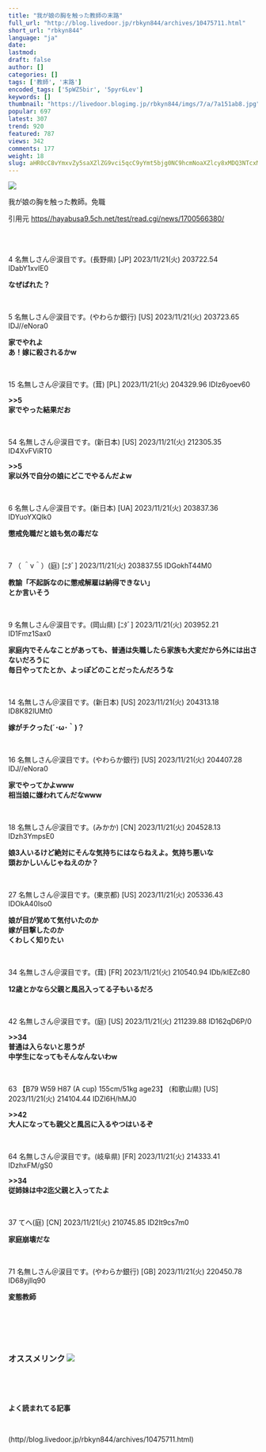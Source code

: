 ```yaml
---
title: "我が娘の胸を触った教師の末路"
full_url: "http://blog.livedoor.jp/rbkyn844/archives/10475711.html"
short_url: "rbkyn844"
language: "ja"
date: 
lastmod: 
draft: false
author: []
categories: []
tags: ['教師', '末路']
encoded_tags: ['5pWZ5bir', '5pyr6Lev']
keywords: []
thumbnail: "https://livedoor.blogimg.jp/rbkyn844/imgs/7/a/7a151ab8.jpg"
popular: 697
latest: 307
trend: 920
featured: 787
views: 342
comments: 177
weight: 18
slug: aHR0cC8vYmxvZy5saXZlZG9vci5qcC9yYmt5bjg0NC9hcmNoaXZlcy8xMDQ3NTcxMS5odG1s
---
```


![](https://livedoor.blogimg.jp/rbkyn844/imgs/7/a/7a151ab8.jpg)

<div><p>我が娘の胸を触った教師。免職</p><p>引用元 <a target='_blank' href='https//hayabusa9.5ch.net/test/read.cgi/news/1700566380/'>https//hayabusa9.5ch.net/test/read.cgi/news/1700566380/</a></p><br> <br> <p class='res1'>4 名無しさん＠涙目です。(長野県) [JP] 2023/11/21(火) 203722.54 IDabY1xvIE0 </p> <p class='res2'><b> なぜばれた？ </b></p><br> <p class='res1'>5 名無しさん＠涙目です。(やわらか銀行) [US] 2023/11/21(火) 203723.65 IDJ//eNora0 </p> <p class='res2'><b> 家でやれよ <br> あ！嫁に殺されるかw </b></p><br> <p class='res1'>15 名無しさん＠涙目です。(茸) [PL] 2023/11/21(火) 204329.96 IDIz6yoev60 </p> <p class='res2'><b> >>5 <br> 家でやった結果だお </b></p><br> <p class='res1'>54 名無しさん＠涙目です。(新日本) [US] 2023/11/21(火) 212305.35 ID4XvFViRT0 </p> <p class='res2'><b> >>5 <br> 家以外で自分の娘にどこでやるんだよw </b></p><br> <p class='res1'>6 名無しさん＠涙目です。(新日本) [UA] 2023/11/21(火) 203837.36 IDYuoYXQlk0 </p> <p class='res2'><b> 懲戒免職だと娘も気の毒だな </b></p><br> <p class='no-pc'></p> <p class='res1'>7 （ ＾ν＾）(庭) [ﾆﾀﾞ] 2023/11/21(火) 203837.55 IDGokhT44M0 </p> <p class='res2'><b> 教諭「不起訴なのに懲戒解雇は納得できない」 <br> とか言いそう </b></p><br> <p class='res1'>9 名無しさん＠涙目です。(岡山県) [ﾆﾀﾞ] 2023/11/21(火) 203952.21 ID1Fmz1Sax0 </p> <p class='res2'><b> 家庭内でそんなことがあっても、普通は失職したら家族も大変だから外には出さないだろうに <br> 毎日やってたとか、よっぽどのことだったんだろうな </b></p><br> <p class='res1'>14 名無しさん＠涙目です。(新日本) [US] 2023/11/21(火) 204313.18 ID8K82lUMt0 </p> <p class='res2'><b> 嫁がチクった(´･ω･｀)？ </b></p><br> <p class='res1'>16 名無しさん＠涙目です。(やわらか銀行) [US] 2023/11/21(火) 204407.28 IDJ//eNora0 </p> <p class='res2'><b> 家でやってかよwww <br> 相当娘に嫌われてんだなwww </b></p><br> <p class='res1'>18 名無しさん＠涙目です。(みかか) [CN] 2023/11/21(火) 204528.13 IDzh3YmpsE0 </p> <p class='res2'><b> 娘3人いるけど絶対にそんな気持ちにはならねえよ。気持ち悪いな <br> 頭おかしいんじゃねえのか？ </b></p><br> <p class='res1'>27 名無しさん＠涙目です。(東京都) [US] 2023/11/21(火) 205336.43 IDOkA40Iso0 </p> <p class='res2'><b> 娘が目が覚めて気付いたのか <br> 嫁が目撃したのか <br> くわしく知りたい </b></p><br> <p class='res1'>34 名無しさん＠涙目です。(茸) [FR] 2023/11/21(火) 210540.94 IDb/kIEZc80 </p> <p class='res2'><b> 12歳とかなら父親と風呂入ってる子もいるだろ </b></p><br> <p class='res1'>42 名無しさん＠涙目です。(庭) [US] 2023/11/21(火) 211239.88 ID162qD6P/0 </p> <p class='res2'><b> >>34 <br> 普通は入らないと思うが <br> 中学生になってもそんなんないわw </b></p><br> <p class='res1'>63 【B79 W59 H87 (A cup) 155cm/51kg age23】 (和歌山県) [US] 2023/11/21(火) 214104.44 IDZI6H/hMJ0 </p> <p class='res2'><b> >>42 <br> 大人になっても親父と風呂に入るやつはいるぞ </b></p><br> <p class='res1'>64 名無しさん＠涙目です。(岐阜県) [FR] 2023/11/21(火) 214333.41 IDzhxFM/gS0 </p> <p class='res2'><b> >>34 <br> 従姉妹は中2迄父親と入ってたよ </b></p><br> <p class='res1'>37 てへ(庭) [CN] 2023/11/21(火) 210745.85 ID2It9cs7m0 </p> <p class='res2'><b> 家庭崩壊だな </b></p><br> <p class='res1'>71 名無しさん＠涙目です。(やわらか銀行) [GB] 2023/11/21(火) 220450.78 ID68yjllq90 </p> <p class='res2'><b> 変態教師 </b></p><br> <p id='5077e33f033c4e934bb013c7c4eb8bbd'> </p><br> <br> <p class='no-pc'></p> <h3 class='linkh'>オススメリンク <img src='http//blog.livedoor.jp/rbkyn844/ftp/fusagikom-fikergh.png'></h3> <p class='link2'> </p><br> <p class='no-pc'></p> <p class='no-pc'><br><p><b>よく読まれてる記事</b></p><br></p> </div>

(http//blog.livedoor.jp/rbkyn844/archives/10475711.html)
